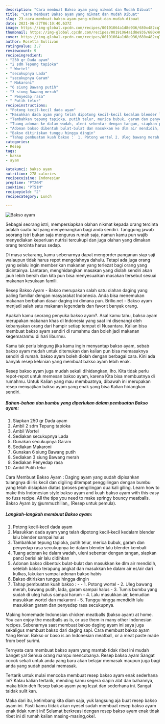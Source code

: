 ```yaml
---
description: "Cara membuat Bakso ayam yang nikmat dan Mudah Dibuat"
title: "Cara membuat Bakso ayam yang nikmat dan Mudah Dibuat"
slug: 23-cara-membuat-bakso-ayam-yang-nikmat-dan-mudah-dibuat
date: 2021-06-27T06:10:40.637Z
image: https://img-global.cpcdn.com/recipes/00191064a1d8e936/680x482cq70/bakso-ayam-foto-resep-utama.jpg
thumbnail: https://img-global.cpcdn.com/recipes/00191064a1d8e936/680x482cq70/bakso-ayam-foto-resep-utama.jpg
cover: https://img-global.cpcdn.com/recipes/00191064a1d8e936/680x482cq70/bakso-ayam-foto-resep-utama.jpg
author: Rosetta Sullivan
ratingvalue: 3.7
reviewcount: 9
recipeingredient:
- "250 gr Dada ayam"
- "2 sdm Tepung tapioka"
- " Wortel"
- "secukupnya Lada"
- "secukupnya Garam"
- " Makaroni"
- "6 siung Bawang putih"
- "3 siung Bawang merah"
- " Penyedap rasa"
- " Putih telur"
recipeinstructions:
- "Potong kecil-kecil dada ayam"
- "Masukkan dada ayam yang telah dipotong kecil-kecil kedalam blender lalu blender sampai halus"
- "Tambahkan tepung tapioka, putih telur, merica bubuk, garam dan penyedap rasa secukupnya ke dalam blender lalu blender kembali"
- "Tuang adonan ke dalam wadah, uleni sebentar dengan tangan, siapkan panci berisi air lalu didihkan"
- "Adonan bakso dibentuk bulat-bulat dan masukkan ke dlm air mendidih, setelah bakso terapung angkat dan masukkan ke dalam air es/air dari kulkas, lakukan sampai adonan bakso habis"
- "Bakso ditiriskan tunggu hingga dingin"
- "Tahap pembuatan kuah bakso :  1. Potong wortel 2. Uleg bawang merah, bawang putih, lada, garam sampai halus 3. Tumis bumbu yang sudah di uleg halus sampai harum 4. Lalu masukkan air, kemudian masukkan wortel dan makaroni 5. Tunggu hingga mendidih lalu masukkan garam dan penyedap rasa secukupnya."
categories:
- Resep
tags:
- bakso
- ayam

katakunci: bakso ayam 
nutrition: 278 calories
recipecuisine: Indonesian
preptime: "PT26M"
cooktime: "PT51M"
recipeyield: "2"
recipecategory: Lunch

---
```



![Bakso ayam](https://img-global.cpcdn.com/recipes/00191064a1d8e936/680x482cq70/bakso-ayam-foto-resep-utama.jpg)

Sebagai seorang istri, mempersiapkan olahan nikmat kepada orang tercinta adalah suatu hal yang menyenangkan bagi anda sendiri. Tanggung jawab seorang istri bukan saja mengurus rumah saja, namun kamu pun wajib menyediakan keperluan nutrisi tercukupi dan juga olahan yang dimakan orang tercinta harus sedap.

Di masa  sekarang, kamu sebenarnya dapat mengorder panganan siap saji walaupun tidak harus repot mengolahnya dahulu. Tetapi ada juga orang yang selalu ingin memberikan makanan yang terlezat bagi orang yang dicintainya. Lantaran, menghidangkan masakan yang diolah sendiri akan jauh lebih bersih dan kita pun bisa menyesuaikan masakan tersebut sesuai makanan kesukaan famili. 

Resep Bakso Ayam - Bakso merupakan salah satu olahan daging yang paling familiar dengan masyarakat Indonesia. Anda bisa menemukan makanan berbahan dasar daging ini dimana pun. Brilio.net - Bakso ayam menjadi salah satu makanan legendaris dan favorit banyak orang.

Apakah kamu seorang penyuka bakso ayam?. Asal kamu tahu, bakso ayam merupakan makanan khas di Indonesia yang saat ini disenangi oleh kebanyakan orang dari hampir setiap tempat di Nusantara. Kalian bisa membuat bakso ayam sendiri di rumahmu dan boleh jadi makanan kegemaranmu di hari liburmu.

Kamu tak perlu bingung jika kamu ingin menyantap bakso ayam, sebab bakso ayam mudah untuk ditemukan dan kalian pun bisa memasaknya sendiri di rumah. bakso ayam boleh diolah dengan berbagai cara. Kini ada banyak resep kekinian yang membuat bakso ayam lebih enak.

Resep bakso ayam juga mudah sekali dihidangkan, lho. Kita tidak perlu repot-repot untuk memesan bakso ayam, karena Kita bisa membuatnya di rumahmu. Untuk Kalian yang mau membuatnya, dibawah ini merupakan resep menyajikan bakso ayam yang enak yang bisa Kalian hidangkan sendiri.

<!--inarticleads1-->

##### Bahan-bahan dan bumbu yang diperlukan dalam pembuatan Bakso ayam:

1. Siapkan 250 gr Dada ayam
1. Ambil 2 sdm Tepung tapioka
1. Ambil  Wortel
1. Sediakan secukupnya Lada
1. Gunakan secukupnya Garam
1. Sediakan  Makaroni
1. Gunakan 6 siung Bawang putih
1. Sediakan 3 siung Bawang merah
1. Sediakan  Penyedap rasa
1. Ambil  Putih telur


Cara Membuat Bakso Ayam : Daging ayam yang sudah dipisahkan tulangnya di iris kecil dan digiling ditempat penggilingan dengan bumbu yang telah disiapkan diatas (proses pengilingan dua kali giling. Learn how to make this Indonesian style bakso ayam and kuah bakso ayam with this easy no fuss recipe. All the tips you need to make springy bouncy meatballs. Bakso Ayam by @ummuzhillan_ (Resep untuk pemula). 

<!--inarticleads2-->

##### Langkah-langkah membuat Bakso ayam:

1. Potong kecil-kecil dada ayam
1. Masukkan dada ayam yang telah dipotong kecil-kecil kedalam blender lalu blender sampai halus
1. Tambahkan tepung tapioka, putih telur, merica bubuk, garam dan penyedap rasa secukupnya ke dalam blender lalu blender kembali
1. Tuang adonan ke dalam wadah, uleni sebentar dengan tangan, siapkan panci berisi air lalu didihkan
1. Adonan bakso dibentuk bulat-bulat dan masukkan ke dlm air mendidih, setelah bakso terapung angkat dan masukkan ke dalam air es/air dari kulkas, lakukan sampai adonan bakso habis
1. Bakso ditiriskan tunggu hingga dingin
1. Tahap pembuatan kuah bakso : -  - 1. Potong wortel - 2. Uleg bawang merah, bawang putih, lada, garam sampai halus - 3. Tumis bumbu yang sudah di uleg halus sampai harum - 4. Lalu masukkan air, kemudian masukkan wortel dan makaroni - 5. Tunggu hingga mendidih lalu masukkan garam dan penyedap rasa secukupnya.


Making homemade Indonesian chicken meatballs (bakso ayam) at home. You can enjoy the meatballs as is, or use them in many other Indonesian recipes. Sebenarnya saat membuat bakso daging ayam ini saya juga sekaligus membuat bakso dari daging sapi. Cara membuat bakso ayam Yang Benar. Bakso or baso is an Indonesian meatball, or a meat paste made from beef surimi. 

Ternyata cara membuat bakso ayam yang mantab tidak ribet ini mudah banget ya! Semua orang mampu mencobanya. Resep bakso ayam Sangat cocok sekali untuk anda yang baru akan belajar memasak maupun juga bagi anda yang sudah pandai memasak.

Tertarik untuk mulai mencoba membuat resep bakso ayam enak sederhana ini? Kalau kalian tertarik, mending kamu segera siapin alat dan bahannya, maka bikin deh Resep bakso ayam yang lezat dan sederhana ini. Sangat taidak sulit kan. 

Maka dari itu, ketimbang kita diam saja, yuk langsung aja buat resep bakso ayam ini. Pasti kamu tiidak akan nyesel sudah membuat resep bakso ayam enak tidak rumit ini! Selamat berkreasi dengan resep bakso ayam enak tidak ribet ini di rumah kalian masing-masing,oke!.

